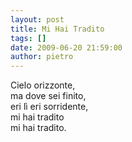 ```yaml
---
layout: post
title: Mi Hai Tradito
tags: []
date: 2009-06-20 21:59:00
author: pietro
---
```

Cielo orizzonte,<br/>ma dove sei finito,<br/>eri lì eri sorridente,<br/>mi hai tradito<br/>mi hai tradito.
